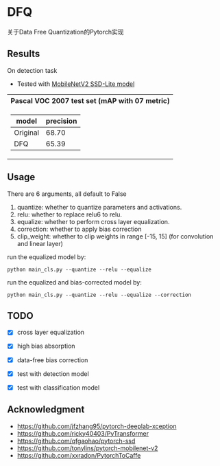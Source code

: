 # DFQ
关于Data Free Quantization的Pytorch实现
## Results
On detection task  
- Tested with [MobileNetV2 SSD-Lite model](https://github.com/qfgaohao/pytorch-ssd)

<table>
</th><th>Pascal VOC 2007 test set (mAP with 07 metric)  </th></tr>
<tr><td>

model      | precision
-----------|------    
Original   | 68.70 
DFQ        | 65.39 

</td></tr> </table>

## Usage
There are 6 arguments, all default to False
  1. quantize: whether to quantize parameters and activations.  
  2. relu: whether to replace relu6 to relu.  
  3. equalize: whether to perform cross layer equalization.  
  4. correction: whether to apply bias correction
  5. clip_weight: whether to clip weights in range [-15, 15] (for convolution and linear layer)

run the equalized model by:
```
python main_cls.py --quantize --relu --equalize
```

run the equalized and bias-corrected model by:
```
python main_cls.py --quantize --relu --equalize --correction
```

## TODO
- [x] cross layer equalization
- [x] high bias absorption
- [x] data-free bias correction
- [x] test with detection model
- [x] test with classification model


## Acknowledgment
- https://github.com/jfzhang95/pytorch-deeplab-xception
- https://github.com/ricky40403/PyTransformer
- https://github.com/qfgaohao/pytorch-ssd
- https://github.com/tonylins/pytorch-mobilenet-v2
- https://github.com/xxradon/PytorchToCaffe
